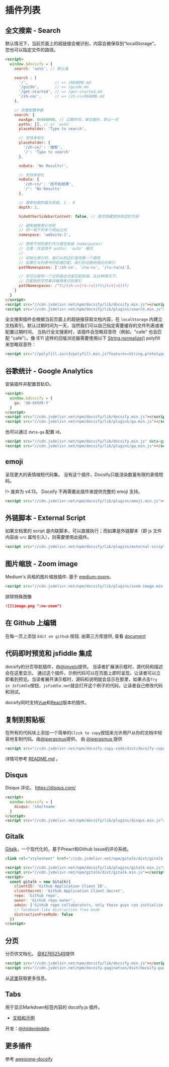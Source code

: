 # 插件列表

## 全文搜索 - Search

默认情况下，当前页面上的超链接会被识别，内容会被保存到“localStorage”。 您也可以指定文件的路径。

<!-- prettier-ignore -->

```html
<script>
  window.$docsify = {
    search: 'auto', // 默认值

    search : [
      '/',            // => /README.md
      '/guide',       // => /guide.md
      '/get-started', // => /get-started.md
      '/zh-cn/',      // => /zh-cn/README.md
    ],

    // 完整配置参数
    search: {
      maxAge: 86400000, // 过期时间，单位毫秒，默认一天
      paths: [], // or 'auto'
      placeholder: 'Type to search',

      // 支持本地化
      placeholder: {
        '/zh-cn/': '搜索',
        '/': 'Type to search'
      },

      noData: 'No Results!',

      // 支持本地化
      noData: {
        '/zh-cn/': '找不到结果',
        '/': 'No Results'
      },

      // 搜索标题的最大层级, 1 - 6
      depth: 2,

      hideOtherSidebarContent: false, // 是否隐藏其他侧边栏内容

      // 避免搜索索引冲突
      // 同一域下的多个网站之间
      namespace: 'website-1',

      // 使用不同的索引作为路径前缀（namespaces）
      // 注意：仅适用于 paths: 'auto' 模式
      //
      // 初始化索引时，我们从侧边栏查找第一个路径
      // 如果它与列表中的前缀匹配，我们将切换到相应的索引
      pathNamespaces: ['/zh-cn', '/ru-ru', '/ru-ru/v1'],

      // 您可以提供一个正则表达式来匹配前缀。在这种情况下，
      // 匹配到的字符串将被用来识别索引
      pathNamespaces: /^(\/(zh-cn|ru-ru))?(\/(v1|v2))?/
    }
  }
</script>
<script src="//cdn.jsdelivr.net/npm/docsify/lib/docsify.min.js"></script>
<script src="//cdn.jsdelivr.net/npm/docsify/lib/plugins/search.min.js"></script>
```

全文搜索插件会根据当前页面上的超链接获取文档内容，在 `localStorage` 内建立文档索引。默认过期时间为一天，当然我们可以自己指定需要缓存的文件列表或者配置过期时间。 当执行全文搜索时，该插件会忽略双音符（例如，"cafe" 也会匹配 "café"）。像 IE11 这样的旧版浏览器需要使用以下 [String.normalize()](https://developer.mozilla.org/en-US/docs/Web/JavaScript/Reference/Global_Objects/String/normalize) polyfill 来忽略双音符：

```html
<script src="//polyfill.io/v3/polyfill.min.js?features=String.prototype.normalize"></script>
```

## 谷歌统计 - Google Analytics

安装插件并配置音轨ID。

```html
<script>
  window.$docsify = {
    ga: 'UA-XXXXX-Y'
  }
</script>
<script src="//cdn.jsdelivr.net/npm/docsify/lib/docsify.min.js"></script>
<script src="//cdn.jsdelivr.net/npm/docsify/lib/plugins/ga.min.js"></script>
```

也可以通过 `data-ga` 配置 id。

<!-- prettier-ignore -->

```html
<script src="//cdn.jsdelivr.net/npm/docsify/lib/docsify.min.js" data-ga="UA-XXXXX-Y"></script>
<script src="//cdn.jsdelivr.net/npm/docsify/lib/plugins/ga.min.js"></script>
```

## emoji

呈现更大的表情缩短代码集。 没有这个插件，Docsify只能渲染数量有限的表情短码。

!> 废弃为 v4.13。 Docsify 不再需要此插件来提供完整的 emoji 支持。

```html
<script src="//cdn.jsdelivr.net/npm/docsify/lib/plugins/emoji.min.js"></script>
```

## 外链脚本 - External Script

如果文档里的 script 是内联脚本，可以直接执行；而如果是外链脚本（即 js 文件内容由 `src` 属性引入），则需要使用此插件。

```html
<script src="//cdn.jsdelivr.net/npm/docsify/lib/plugins/external-script.min.js"></script>
```

## 图片缩放 - Zoom image

Medium's 风格的图片缩放插件. 基于 [medium-zoom](https://github.com/francoischalifour/medium-zoom)。

```html
<script src="//cdn.jsdelivr.net/npm/docsify/lib/plugins/zoom-image.min.js"></script>
```

排除特殊图像

```markdown
![](image.png ":no-zoom")
```

## 在 Github 上编辑

在每一页上添加 `Edit on github` 按钮. 由第三方库提供, 查看 [document](https://github.com/njleonzhang/docsify-edit-on-github)

## 代码即时预览和 jsfiddle 集成

docsify的分页导航插件，由[@imyelo](https://github.com/imyelo)提供。
当读者扩展演示框时，源代码和描述会在这里显示。 通过这个插件，示例代码可以在页面上即时呈现，让读者可以立即看到预览。当读者展开演示框时，源码和说明就会显示在那里，如果点击`Try in Jsfiddle`按钮，`jsfiddle.net`就会打开这个例子的代码，让读者自己修改代码和测试。

docsify同时支持[Vue](https://njleonzhang.github.io/docsify-demo-box-vue/)和[React](https://njleonzhang.github.io/docsify-demo-box-react/)版本的插件。

## 复制到剪贴板

在所有的代码块上添加一个简单的`Click to copy`按钮来允许用户从你的文档中轻易地复制代码。由[@jperasmus](https://github.com/jperasmus)提供。 由 [@jperasmus ](https://github.com/jperasmus) 提供

```html
<script src="//cdn.jsdelivr.net/npm/docsify-copy-code/dist/docsify-copy-code.min.js"></script>
```

详情可参考 [README.md](https://github.com/jperasmus/docsify-copy-code/blob/master/README.md) 。

## Disqus

Disqus 评论。 https://disqus.com/

```html
<script>
  window.$docsify = {
    disqus: 'shortname'
  }
</script>
<script src="//cdn.jsdelivr.net/npm/docsify/lib/plugins/disqus.min.js"></script>
```

## Gitalk

[Gitalk](https://github.com/gitalk/gitalk)，一个现代化的，基于Preact和Github Issue的评论系统。

```html
<link rel="stylesheet" href="//cdn.jsdelivr.net/npm/gitalk/dist/gitalk.css">

<script src="//cdn.jsdelivr.net/npm/docsify/lib/plugins/gitalk.min.js"></script>
<script src="//cdn.jsdelivr.net/npm/gitalk/dist/gitalk.min.js"></script>
<script>
  const gitalk = new Gitalk({
    clientID: 'Github Application Client ID',
    clientSecret: 'Github Application Client Secret',
    repo: 'Github repo',
    owner: 'Github repo owner',
    admin: ['Github repo collaborators, only these guys can initialize github issues'],
    // facebook-like distraction free mode
    distractionFreeMode: false
  })
</script>
```

## 分页

分页供文档化。 [@827652549](https://github.com/827652549)提供

```html
<script src="//cdn.jsdelivr.net/npm/docsify/lib/docsify.min.js"></script>
<script src="//cdn.jsdelivr.net/npm/docsify-pagination/dist/docsify-pagination.min.js"></script>
```

从[这里](https://github.com/imyelo/docsify-pagination#readme)获取更多信息。

## Tabs

用于显示Markdown标签内容的 docsify.js 插件。

- [文档和示例](https://jhildenbiddle.github.io/docsify-tabs)

开发：[@jhildenbiddle](https://github.com/jhildenbiddle/docsify-tabs).

## 更多插件

参考 [awesome-docsify](awesome?id=plugins)
